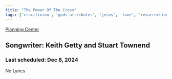 ```yaml
---
title: "The Power Of The Cross"
tags: ['crucifixion', 'gods-attributes', 'jesus', 'love', 'resurrection', 'sacrifice', 'salvation']
---
```


[Planning Center](https://services.planningcenteronline.com/songs/15246798)

## Songwriter: Keith Getty and Stuart Townend
### Last scheduled: Dec 8, 2024          

No Lyrics
